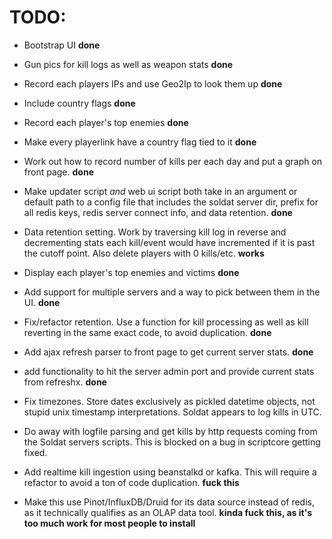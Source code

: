 # TODO:

 - Bootstrap UI **done**
 - Gun pics for kill logs as well as weapon stats **done**
 - Record each players IPs and use Geo2Ip to look them up **done**
 - Include country flags **done**
 - Record each player's top enemies **done**
 - Make every playerlink have a country flag tied to it **done**
 - Work out how to record number of kills per each day and put a graph on front
   page. **done**
 - Make updater script *and* web ui script both take in an argument or default
   path to a config file that includes the soldat server dir, prefix for all
   redis keys, redis server connect info, and data retention. **done**
 - Data retention setting. Work by traversing kill log in reverse and decrementing
   stats each kill/event would have incremented if it is past the cutoff
   point. Also delete players with 0 kills/etc. **works**
 - Display each player's top enemies and victims **done**
 - Add support for multiple servers and a way to pick between them in the UI. **done**
 - Fix/refactor retention. Use a function for kill processing as well as kill
   reverting in the same exact code, to avoid duplication. **done**

 - Add ajax refresh parser to front page to get current server stats. **done**

 - add functionality to hit the server admin port and provide current
   stats from refreshx. **done**

 - Fix timezones. Store dates exclusively as pickled datetime objects, not stupid
   unix timestamp interpretations. Soldat appears to log kills in UTC.

 - Do away with logfile parsing and get kills by http requests coming from the
   Soldat servers scripts. This is blocked on a bug in scriptcore getting
   fixed.

 - Add realtime kill ingestion using beanstalkd or kafka. This will require a
   refactor to avoid a ton of code duplication. **fuck this**

 - Make this use Pinot/InfluxDB/Druid for its data source instead of redis, as
   it technically qualifies as an OLAP data tool. **kinda fuck this, as it's too
   much work for most people to install**
